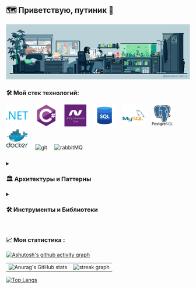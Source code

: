 ## 🗺️ Приветствую, путиник 👋

<!-- Изображение -->

<div align="center">
  <img src="https://github.com/IgorBoytsov/IgorBoytsov/blob/main/gifs/Coding.gif" alt="Coding GIF"/>
</div>

<h3 align="left"> 🛠️ Мой стек технологий:</h3>

<div align="left" style="margin-bottom: 10px;">
  <img src="https://github.com/IgorBoytsov/IgorBoytsov/blob/main/images/dotNetpng.png" alt=".NET" width="60" height="60" />
  
  <img width="12" />
  
  <img src="https://raw.githubusercontent.com/devicons/devicon/master/icons/csharp/csharp-original.svg" alt="csharp" width="60" height="60"/>
  <img width="12" />
  <img src="https://github.com/IgorBoytsov/IgorBoytsov/blob/main/images/EFC-Core.png" alt="csharp" width="60" height="60"/>
   <img width="12" />
  <img src="https://github.com/IgorBoytsov/IgorBoytsov/blob/main/images/icons8-sql-96.png" alt="SQL" width="60" height="60"/>
  
  <img width="12" />
  
  <img src="https://raw.githubusercontent.com/devicons/devicon/master/icons/mysql/mysql-original-wordmark.svg" alt="mysql" width="60" height="60"/> 
  <img width="12" />
  <img src="https://raw.githubusercontent.com/devicons/devicon/master/icons/postgresql/postgresql-original-wordmark.svg" alt="postgresql" width="60" height="60"/> 

  <img width="12" />

  <img src="https://raw.githubusercontent.com/devicons/devicon/master/icons/docker/docker-original-wordmark.svg" alt="docker" width="60" height="60"/>
  <img width="12" />
  <img src="https://www.vectorlogo.zone/logos/git-scm/git-scm-icon.svg" alt="git" width="60" height="60"/> 
  <img width="12" />
  <img src="https://www.vectorlogo.zone/logos/rabbitmq/rabbitmq-icon.svg" alt="rabbitMQ" width="60" height="60"/> 
</div>

<br>

<!-- Доп список -->

<div align="left">
<details>
  <summary><h3>🏛️ Архитектуры и Паттерны</h3></summary>
  
  - 🎨 **Архитектурные стили:** `Чистая архитектура (Clean Architecture)`, `Микросервисы`, `Вертикальные срезы (Vertical Slice)`.
  - 🧩 **Ключевые паттерны:** `CQRS`, `Repository & Unit of Work`.
  - 🧠 **Подход к проектированию:** `Domain-Driven Design (DDD)`.
  - 📐 **Базовые принципы:** `SOLID`, `KISS`, `DRY`.
    
</details>

<details>
  <summary><h3>🛠️ Инструменты и Библиотеки</h3></summary>
  
  - 🗃️ **Работа с данными:** `Entity Framework Core`.
  - 📡 **Построение API:** `MediatR`, `FluentValidation`, `AutoMapper`.
  - ✅ **Тестирование:** `NUnit`, `Moq`.
  - 📝 **Логирование:** `Serilog`.
    
</details>
</div>

<br>

<!-- Показатели -->

<h3 align="left">📈 Моя статистика :</h3>

[![Ashutosh's github activity graph](https://github-readme-activity-graph.vercel.app/graph?username=igorboytsov&theme=react-dark)](https://github.com/ashutosh00710/github-readme-activity-graph)

<div align="center">
  <table border="0" cellspacing="0" cellpadding="0">
    <tr>
      <td style="padding-right: 10px;">
        <img src="https://github-readme-stats.vercel.app/api?username=IgorBoytsov&show_icons=true&theme=holi" alt="Anurag's GitHub stats" />
      </td>
      <td>
        <img src="https://streak-stats.demolab.com?user=IgorBoytsov&locale=en&mode=daily&theme=shadow-blue&hide_border=false&border_radius=5&order=3" height="220" alt="streak graph"  />
      </td>
    </tr>
  </table>
</div>

<div align="left">
  <a href="https://github.com/anuraghazra/github-readme-stats">
    <img src="https://github-readme-stats.vercel.app/api/top-langs/?username=IgorBoytsov&theme=github_dark&cache_seconds=14400" alt="Top Langs" />
  </a>
  <!-- 
  <a href="https://github.com/anuraghazra/github-readme-stats">
    <img src="https://github-readme-stats.vercel.app/api/wakatime?username=IgorBoytsov&theme=github_dark&hide_border=true" alt="Igor's WakaTime stats" />
  </a> -->
</div>

<!-- 
<div align="left">
  <a href="https://github.com/anuraghazra/github-readme-stats" align="left">
    <img src="https://github-readme-stats.vercel.app/api/top-langs/?username=IgorBoytsov&theme=github_dark&cache_seconds=14400" alt="Top Langs" />
  </a>
</div>

<!--  [![Harlok's WakaTime stats](https://github-readme-stats.vercel.app/api/wakatime?username=@IgorBoytsov)](https://github.com/anuraghazra/github-readme-stats)  -->

